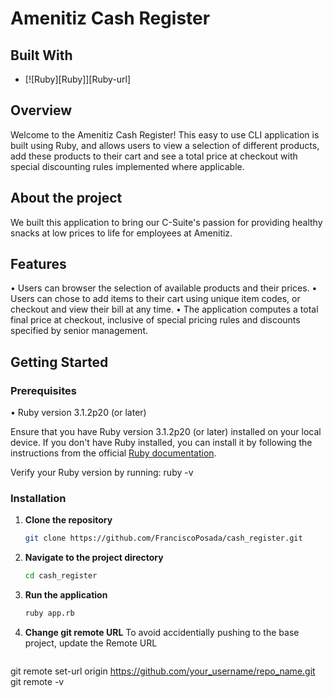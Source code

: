 # Amenitiz Cash Register

## Built With

* [![Ruby][Ruby]][Ruby-url]

## Overview

Welcome to the Amenitiz Cash Register! This easy to use CLI application is built
using Ruby, and allows users to view a selection of different products, add
these products to their cart and see a total price at checkout with special
discounting rules implemented where applicable.

## About the project

We built this application to bring our C-Suite's passion for providing healthy
snacks at low prices to life for employees at Amenitiz.

## Features

• Users can browser the selection of available products and their prices.
• Users can chose to add items to their cart using unique item codes, or
checkout and view their bill at any time.
• The application computes a total final price at checkout, inclusive of special
pricing rules and discounts specified by senior management.

## Getting Started

### Prerequisites

• Ruby version 3.1.2p20 (or later)

Ensure that you have Ruby version 3.1.2p20 (or later) installed on your local
device. If you don't have Ruby installed, you can install it by following the instructions from the official <a href="https://www.ruby-lang.org/en/documentation/installation/" target="_blank">Ruby documentation</a>.</p>

Verify your Ruby version by running:
ruby -v

### Installation

1. **Clone the repository**

   ```bash
   git clone https://github.com/FranciscoPosada/cash_register.git

2. **Navigate to the project directory**

    ```bash
    cd cash_register

3. **Run the application**

    ```bash
    ruby app.rb

4. **Change git remote URL**
To avoid accidentially pushing to the base project, update the Remote URL

    ```bash
git remote set-url origin https://github.com/your_username/repo_name.git
git remote -v

